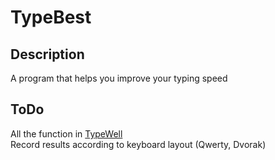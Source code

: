 TypeBest
========

Description
-----------
A program that helps you improve your typing speed  

ToDo
----
All the function in [TypeWell](http://members.jcom.home.ne.jp/gangas2/download.html)  
Record results according to keyboard layout (Qwerty, Dvorak)  
